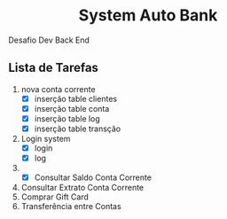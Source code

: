 <h1 align="center"> System Auto Bank </h1>
<p align="justify"> Desafio Dev Back End  </p>


## Lista de Tarefas
1. nova conta corrente 
    - [x] inserção table clientes
    - [x] inserção table conta
    - [x] inserção table log
    - [x] inserção table transção
2. Login system
    - [x] login
    - [x] log
3. - [x] Consultar Saldo Conta Corrente
    
4. Consultar Extrato Conta Corrente
5. Comprar Gift Card
6. Transferência entre Contas
 
    



 
